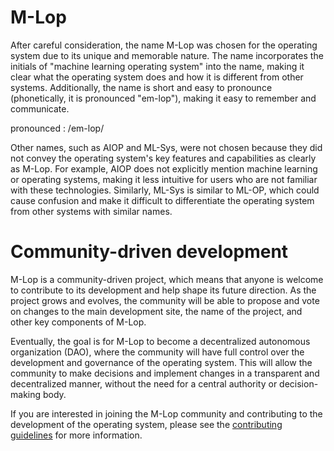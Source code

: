 # M-Lop

After careful consideration, the name M-Lop was chosen for the operating system due to its unique and memorable nature. The name incorporates the initials of "machine learning operating system" into the name, making it clear what the operating system does and how it is different from other systems. Additionally, the name is short and easy to pronounce (phonetically, it is pronounced "em-lop"), making it easy to remember and communicate.

pronounced : /em-lop/

Other names, such as AIOP and ML-Sys, were not chosen because they did not convey the operating system's key features and capabilities as clearly as M-Lop. For example, AIOP does not explicitly mention machine learning or operating systems, making it less intuitive for users who are not familiar with these technologies. Similarly, ML-Sys is similar to ML-OP, which could cause confusion and make it difficult to differentiate the operating system from other systems with similar names.

# Community-driven development

M-Lop is a community-driven project, which means that anyone is welcome to contribute to its development and help shape its future direction. As the project grows and evolves, the community will be able to propose and vote on changes to the main development site, the name of the project, and other key components of M-Lop.

Eventually, the goal is for M-Lop to become a decentralized autonomous organization (DAO), where the community will have full control over the development and governance of the operating system. This will allow the community to make decisions and implement changes in a transparent and decentralized manner, without the need for a central authority or decision-making body.

If you are interested in joining the M-Lop community and contributing to the development of the operating system, please see the [contributing guidelines](https://github.com/wrapperband/OpenMLOperatingSystem/blob/main/CONTRIBUTING.md) for more information.

